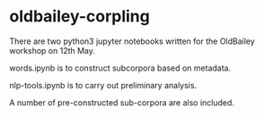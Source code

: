# oldbailey-corpling

There are two python3 jupyter notebooks written for the OldBailey workshop on 12th May.

words.ipynb is to construct subcorpora based on metadata.

nlp-tools.ipynb is to carry out preliminary analysis.

A number of pre-constructed sub-corpora are also included.
